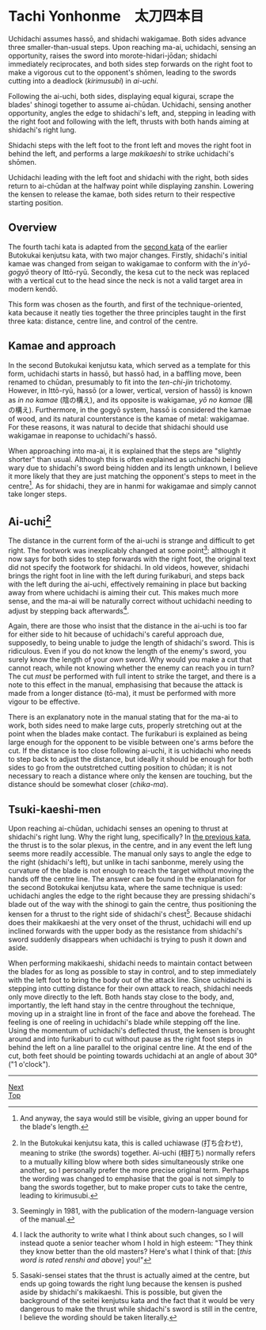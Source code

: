 # Tachi Yonhonme　太刀四本目

Uchidachi assumes hassō, and shidachi wakigamae. Both sides advance three smaller-than-usual steps. Upon reaching ma-ai, uchidachi, sensing an opportunity, raises the sword into morote-hidari-jōdan; shidachi immediately reciprocates, and both sides step forwards on the right foot to make a vigorous cut to the opponent's shōmen, leading to the swords cutting into a deadlock (*kirimusubi*) in *ai-uchi*.

Following the ai-uchi, both sides, displaying equal kigurai, scrape the blades' shinogi together to assume ai-chūdan. Uchidachi, sensing another opportunity, angles the edge to shidachi's left, and, stepping in leading with the right foot and following with the left, thrusts  with both hands aiming at shidachi's right lung.

Shidachi steps with the left foot to the front left and moves the right foot in behind the left, and performs a large *makikaeshi* to strike uchidachi's shōmen.

Uchidachi leading with the left foot and shidachi with the right, both sides return to ai-chūdan at the halfway point while displaying zanshin. Lowering the kensen to release the kamae, both sides return to their respective starting position.

## Overview

The fourth tachi kata is adapted from the [second kata](../butokukai/dainihon.md) of the earlier Butokukai kenjutsu kata, with two major changes. Firstly, shidachi's initial kamae was changed from seigan to wakigamae to conform with the *in'yō-gogyō* theory of Ittō-ryū. Secondly, the kesa cut to the neck was replaced with a vertical cut to the head since the neck is not a valid target area in modern kendō.

This form was chosen as the fourth, and first of the technique-oriented, kata because it neatly ties together the three principles taught in the first three kata: distance, centre line, and control of the centre.

## Kamae and approach

In the second Butokukai kenjutsu kata, which served as a template for this form, uchidachi starts in hassō, but hassō had, in a baffling move, been renamed to chūdan, presumably to fit into the *ten-chi-jin* trichotomy. However, in Ittō-ryū, hassō (or a lower, vertical, version of hassō) is known as *in no kamae* (陰の構え), and its opposite is wakigamae, *yō no kamae* (陽の構え). Furthermore, in the gogyō system, hassō is considered the kamae of wood, and its natural counterstance is the kamae of metal: wakigamae. For these reasons, it was natural to decide that shidachi should use wakigamae in reaponse to uchidachi's hassō.

When approaching into ma-ai, it is explained that the steps are "slightly shorter" than usual. Although this is often explained as uchidachi being wary due to shidachi's sword being hidden and its length unknown, I believe it more likely that they are just matching the opponent's steps to meet in the centre[^1]. As for shidachi, they are in hanmi for wakigamae and simply cannot take longer steps.

## Ai-uchi[^2]

The distance in the current form of the ai-uchi is strange and difficult to get right. The footwork was inexplicably changed at some point[^3]: although it now says for both sides to step forwards with the right foot, the original text did not specify the footwork for shidachi. In old videos, however, shidachi brings the right foot in line with the left during furikaburi, and steps back with the left during the ai-uchi, effectively remaining in place but backing away from where uchidachi is aiming their cut. This makes much more sense, and the ma-ai will be naturally correct without uchidachi needing to adjust by stepping back afterwards[^4].

Again, there are those who insist that the distance in the ai-uchi is too far for either side to hit because of uchidachi's careful approach due, supposedly, to being unable to judge the length of shidachi's sword. This is ridiculous. Even if you do not know the length of the enemy's sword, you surely know the length of your *own* sword. Why would you make a cut that cannot reach, while not knowing whether the enemy can reach you in turn? The cut *must* be performed with full intent to strike the target, and there is a note to this effect in the manual, emphasising that because the attack is made from a longer distance (tō-ma), it must be performed with more vigour to be effective.

There is an explanatory note in the manual stating that for the ma-ai to work, both sides need to make large cuts, properly stretching out at the point when the blades make contact. The furikaburi is explained as being large enough for the opponent to be visible between one's arms before the cut. If the distance is too close following ai-uchi, it is uchidachi who needs to step back to adjust the distance, but ideally it should be enough for both sides to go from the outstretched cutting position to chūdan; it is not necessary to reach a distance where only the kensen are touching, but the distance should be somewhat closer (*chika-ma*).

## Tsuki-kaeshi-men

Upon reaching ai-chūdan, uchidachi senses an opening to thrust at shidachi's right lung. Why the right lung, specifically? In [the previous kata](tachi-sanbonme.md), the thrust is to the solar plexus, in the centre, and in any event the left lung seems more readily accessible. The manual only says to angle the edge to the right (shidachi's left), but unlike in tachi sanbonme, merely using the curvature of the blade is not enough to reach the target without moving the hands off the centre line. The answer can be found in the explanation for the second Botokukai kenjutsu kata, where the same technique is used: uchidachi angles the edge to the right because they are pressing shidachi's blade out of the way with the shinogi to gain the centre, thus positioning the kensen for a thrust to the right side of shidachi's chest[^5]. Because shidachi does their makikaeshi at the very onset of the thrust, uchidachi will end up inclined forwards with the upper body as the resistance from shidachi's sword suddenly disappears when uchidachi is trying to push it down and aside.

When performing makikaeshi, shidachi needs to maintain contact between the blades for as long as possible to stay in control, and to step immediately with the left foot to bring the body out of the attack line. Since uchidachi is stepping into cutting distance for their own attack to reach, shidachi needs only move directly to the left. Both hands stay close to the body, and, importantly, the left hand stay in the centre throughout the technique, moving up in a straight line in front of the face and above the forehead. The feeling is one of reeling in uchidachi's blade while stepping off the line. Using the momentum of uchidachi's deflected thrust, the kensen is brought around and into furikaburi to cut without pause as the right foot steps in behind the left on a line parallel to the original centre line. At the end of the cut, both feet should be pointing towards uchidachi at an angle of about 30° ("1 o'clock").

----

[Next](tachi-gohonme.md)  
[Top](README.md)

[^1]: And anyway, the saya would still be visible, giving an upper bound for the blade's length.

[^2]: In the Butokukai kenjutsu kata, this is called uchiawase (打ち合わせ), meaning to strike (the swords) together. Ai-uchi (相打ち) normally refers to a mutually killing blow where both sides simultaneously strike one another, so I personally prefer the more precise original term. Perhaps the wording was changed to emphasise that the goal is not simply to bang the swords together, but to make proper cuts to take the centre, leading to kirimusubi.

[^3]: Seemingly in 1981, with the publication of the modern-language version of the manual.

[^4]: I lack the authority to write what I think about such changes, so I will instead quote a senior teacher whom I hold in high esteem: "They think they know better than the old masters? Here's what I think of that: \[*this word is rated renshi and above*\] you!"

[^5]: Sasaki-sensei states that the thrust is actually aimed at the centre, but ends up going towards the right lung because the kensen is pushed aside by shidachi's makikaeshi. This is possible, but given the background of the seitei kenjutsu kata and the fact that it would be very dangerous to make the thrust while shidachi's sword is still in the centre, I believe the wording should be taken literally.
